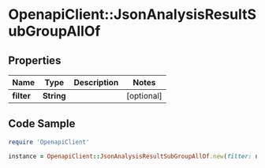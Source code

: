 # OpenapiClient::JsonAnalysisResultSubGroupAllOf

## Properties

Name | Type | Description | Notes
------------ | ------------- | ------------- | -------------
**filter** | **String** |  | [optional] 

## Code Sample

```ruby
require 'OpenapiClient'

instance = OpenapiClient::JsonAnalysisResultSubGroupAllOf.new(filter: null)
```


